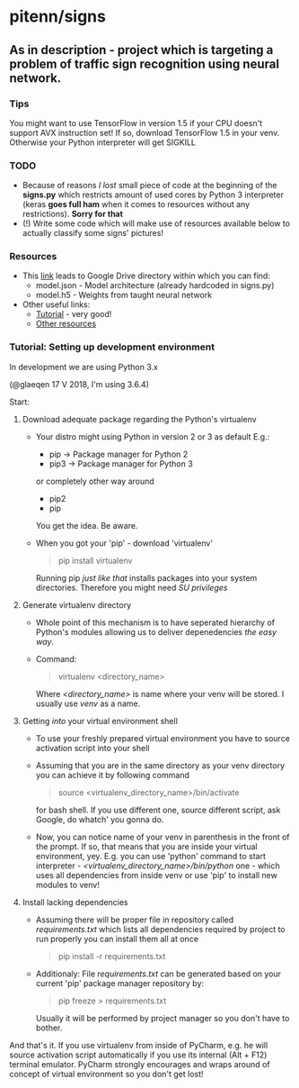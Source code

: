 pitenn/signs
============

As in description - project which is targeting a problem of traffic sign recognition using neural network.
----------------------------------------------------------------------------------------------------------
### Tips ###

You might want to use TensorFlow in version 1.5 if your CPU doesn't support AVX instruction set!
If so, download TensorFlow 1.5 in your venv. Otherwise your Python interpreter will get SIGKILL

### TODO ###
*  Because of reasons *I lost* small piece of code at the beginning of the **signs.py** which restricts amount
of used cores by Python 3 interpreter (keras **goes full ham** when it comes to resources without any restrictions).
**Sorry for that**
*  (!) Write some code which will make use of resources available below to actually classify some signs' pictures!

### Resources ###

*  This [link](https://drive.google.com/open?id=1W7cLXCiRc3f3CP4Y-u6s2YqYVaCIgVb8) 
leads to Google Drive directory within which you can find:
   *  model.json - Model architecture (already hardcoded in signs.py)
   *  model.h5 - Weights from taught neural network
*  Other useful links:
   *  [Tutorial](https://chsasank.github.io/keras-tutorial.html) - very good!
   *  [Other resources](https://medium.com/@waleedka/traffic-sign-recognition-with-tensorflow-629dffc391a6)

### Tutorial: Setting up development environment ###
In development we are using Python 3.x 

(@glaeqen 17 V 2018, I'm using 3.6.4)

Start:
1.  Download adequate package regarding the Python's virtualenv
    *  Your distro might using Python in version 2 or 3 as default
       E.g.: 
       *  pip -> Package manager for Python 2
       *  pip3 -> Package manager for Python 3

       or completely other way around
       *  pip2
       *  pip

       You get the idea. Be aware.
       
    *  When you got your 'pip' - download 'virtualenv'

       > pip install virtualenv

       Running pip _just like that_ installs packages into your system directories.
       Therefore you might need *SU privileges*
2.  Generate virtualenv directory
    *  Whole point of this mechanism is to have seperated hierarchy of Python's modules allowing us
       to deliver depenedencies _the easy way_.
    *  Command:

       > virtualenv <directory\_name>

       Where _<directory_name>_ is name where your venv will be stored. I usually use _venv_ as a name.
       
3.  Getting _into_ your virtual environment shell
    *  To use your freshly prepared virtual environment you have to source activation script into your shell
    *  Assuming that you are in the same directory as your venv directory you can achieve it by following command

       > source <virtualenv\_directory\_name>/bin/activate
       
       for bash shell. If you use different one, source different script, ask Google, do whatch' you gonna do.

    *  Now, you can notice name of your venv in parenthesis in the front of the prompt. If so, that means that
       you are inside your virtual environment, yey. E.g. you can use 'python' command to start interpreter -
       *<virtualenv\_directory\_name>/bin/python* one - which uses all dependencies from inside venv or use 'pip' to install
       new modules to venv!

4.  Install lacking dependencies
    *  Assuming there will be proper file in repository called *requirements.txt* which lists all dependencies
       required by project to run properly you can install them all at once

       > pip install -r requirements.txt

    *  Additionaly: File *requirements.txt* can be generated based on your current 'pip' package manager repository by:

       > pip freeze > requirements.txt

       Usually it will be performed by project manager so you don't have to bother.
    
And that's it. If you use virtualenv from inside of PyCharm, e.g. he will source activation script automatically 
if you use its internal (Alt + F12) terminal emulator. PyCharm strongly encourages and wraps around of concept 
of virtual environment so you don't get lost!
